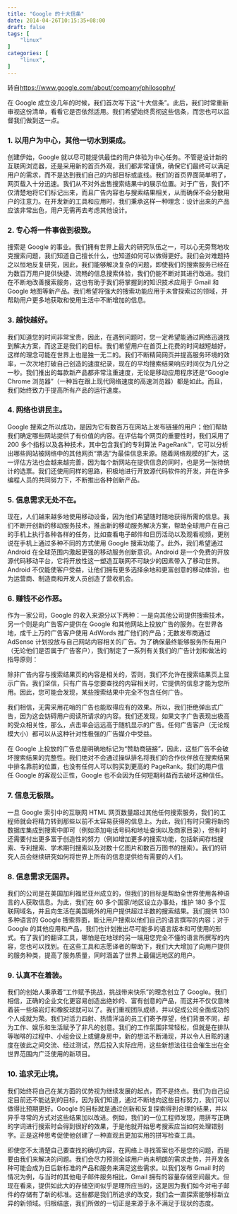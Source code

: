 ```yaml
---
title: "Google 的十大信条"
date: 2014-04-26T10:15:35+08:00
draft: false
tags: [
    "linux"
]
categories: [
    "linux",
]
---
```


转自<https://www.google.com/about/company/philosophy/>

在 Google 成立没几年的时候，我们首次写下这“十大信条”。此后，我们时常重新审视这份清单，看看它是否依然适用。我们希望始终贯彻这些信条，而您也可以监督我们做到这一点。

### 1. 以用户为中心，其他一切水到渠成。

创建伊始，Google 就以尽可能提供最佳的用户体验为中心任务。不管是设计新的互联网浏览器，还是采用新的首页外观，我们都非常谨慎，确保它们最终可以满足用户的需求，而不是达到我们自己的内部目标或底线。我们的首页界面简单明了，网页载入十分迅速。我们从不对外出售搜索结果中的展示位置。对于广告，我们不仅清楚地将它们标记出来，而且广告内容也与搜索结果相关，从而确保不会分散用户的注意力。在开发新的工具和应用时，我们秉承这样一种理念：设计出来的产品应该非常出色，用户无需再去考虑其他设计。

### 2. 专心将一件事做到极致。

搜索是 Google 的事业。我们拥有世界上最大的研究队伍之一，可以心无旁骛地攻克搜索问题，我们知道自己擅长什么，也知道如何可以做得更好。我们会对难题持之以恒地反复研究，因此，我们能够解决复杂的问题，即使我们的搜索服务已经在为数百万用户提供快捷、流畅的信息搜索体验，我们仍能不断对其进行改进。我们在不断地改善搜索服务，这也有助于我们将掌握到的知识技术应用于 Gmail 和 Google 地图等新产品。我们希望将强大的搜索功能应用于未曾探索过的领域，并帮助用户更多地获取和使用生活中不断增加的信息。

### 3. 越快越好。

我们知道您的时间非常宝贵，因此，在遇到问题时，您一定希望能通过网络迅速找到解决方案，而这正是我们的目标。我们希望用户在首页上花费的时间越短越好，这样的理念可能在世界上也是独一无二的。我们不断精简网页并提高服务环境的效率，一次次地打破自己创造的速度纪录，现在的平均搜索结果响应时间仅为几分之一秒。我们推出的每款新产品都非常注重速度，无论是移动应用程序还是“Google Chrome 浏览器”（一种旨在跟上现代网络速度的高速浏览器）都是如此。而且，我们始终致力于提高所有产品的运行速度。

### 4. 网络也讲民主。

Google 搜索之所以成功，是因为它有数百万在网站上发布链接的用户；他们帮助我们确定哪些网站提供了有价值的内容。在评估每个网页的重要性时，我们采用了 200 多个指标以及各种技术，其中包含我们的专利算法 PageRank™，它可以分析出哪些网站被网络中的其他网页“票选”为最佳信息来源。随着网络规模的扩大，这一评估方法也会越来越完善，因为每个新网站在提供信息的同时，也是另一张待统计的选票。我们还使用同样的思路，积极地进行开放源代码软件的开发，并在许多编程人员的共同努力下，不断推出各种创新产品。

### 5. 信息需求无处不在。

现在，人们越来越多地使用移动设备，因为他们希望随时随地获得所需的信息。我们不断开创新的移动服务技术，推出新的移动服务解决方案，帮助全球用户在自己的手机上执行各种各样的任务，比如查看电子邮件和日历活动以及观看视频，更别说在手机上通过多种不同的方式使用 Google 搜索功能了。此外，我们希望通过 Android 在全球范围内激起更强的移动服务创新意识。Android 是一个免费的开放源代码移动平台，它将开放性这一塑造互联网不可缺少的因素带入了移动世界。Android 不仅能使客户受益，让他们拥有更多选择余地和更富创意的移动体验，也为运营商、制造商和开发人员创造了营收机会。

### 6. 赚钱不必作恶。

作为一家公司，Google 的收入来源分以下两种：一是向其他公司提供搜索技术，另一个则是向广告客户提供在 Google 和其他网站上投放广告的服务。在世界各地，成千上万的广告客户使用 AdWords 推广他们的产品；无数发布商通过 AdSense 计划投放与自己网站内容相关的广告。为了确保最终能够服务所有用户（无论他们是否属于广告客户），我们制定了一系列有关我们的广告计划和做法的指导原则：

除非广告内容与搜索结果页的内容是相关的，否则，我们不允许在搜索结果页上显示广告。我们坚信，只有广告与您要查找的内容相关时，它提供的信息才能为您所用。因此，您可能会发现，某些搜索结果中完全不包含任何广告。

我们相信，无需采用花哨的广告也能取得应有的效果。所以，我们拒绝弹出式广告，因为这会妨碍用户阅读所请求的内容。我们还发现，如果文字广告表现出极高的受众相关性，那么，点击率会远远高于随机显示的广告。任何广告客户（无论规模大小）都可以从这种针对性极强的广告媒介中受益。

在 Google 上投放的广告总是明确地标记为“赞助商链接”，因此，这些广告不会破坏搜索结果的完整性。我们绝对不会通过操纵排名将我们的合作伙伴放在搜索结果中排名靠前的位置，也没有任何人可以购买到更高的 PageRank。我们的用户信任 Google 的客观公正性，Google 也不会因为任何短期利益而去破坏这种信任。

### 7. 信息无极限。

一旦 Google 索引中的互联网 HTML 网页数量超过其他任何搜索服务，我们的工程师就会将精力转到那些以前不太容易获得的信息上。为此，我们有时只需将新的数据库集成到搜索中即可（例如添加电话号码和地址查询以及商家目录），但有时还需要付出更多富于创造性的努力（例如增加更多的搜索功能，包括新闻存档搜索、专利搜索、学术期刊搜索以及对数十亿图片和数百万图书的搜索）。我们的研究人员会继续研究如何将世界上所有的信息提供给有需要的人们。

### 8. 信息需求无国界。

我们的公司是在美国加利福尼亚州成立的，但我们的目标是帮助全世界使用各种语言的人获取信息。为此，我们在 60 多个国家/地区设立办事处，维护 180 多个互联网域名，并且向生活在美国境外的用户提供超过半数的搜索结果。我们提供 130 多种语言的 Google 搜索界面，能让用户搜索以他们自己的语言撰写的内容；对于 Google 的其他应用和产品，我们也计划推出尽可能多的语言版本和可使用的形式。有了我们的翻译工具，哪怕是在地球的另一端用您完全不懂的语言所撰写的内容，您也可以找到。在这些工具和志愿译者的帮助下，我们大大增加了向用户提供的服务种类，提高了服务质量，同时涵盖了世界上最偏远地区的用户。

### 9. 认真不在着装。

我们的创始人秉承着“工作赋予挑战，挑战带来快乐”的理念创立了 Google。我们相信，正确的企业文化更容易创造出绝妙的、富有创意的产品，而这并不仅仅意味着装一些熔岩灯和橡胶球就可以了。我们重视团队成绩，并以促成公司全面成功的个人成就为荣。我们对活力四射、热情洋溢的员工们寄予厚望，他们背景不同，却为工作、娱乐和生活赋予了非凡的创意。我们的工作氛围非常轻松，但就是在排队等咖啡的过程中、小组会议上或健身房中，新的想法不断涌现，并以令人目眩的速度在彼此之间交流、经过测试，然后投入实际应用，这些新想法往往会催生出在全世界范围内广泛使用的新项目。

### 10. 追求无止境。

我们始终将自己在某方面的优势视为继续发展的起点，而不是终点。我们为自己设定目前还不能达到的目标，因为我们知道，通过不断地向这些目标努力，我们可以做得比预期更好。Google 的目标就是通过创新和反复探索得到合理的结果，并以异乎寻常的方式对这些结果加以改进。例如，我们的一位工程师发现，用拼写正确的字词进行搜索时会得到很好的效果，于是他就开始思考搜索应当如何处理错别字。正是这种思考促使他创建了一种直观且更加实用的拼写检查工具。

即使您不太清楚自己要查找的确切内容，在网络上寻找答案也不是您的问题，而是要由我们来解决的问题。我们会尽力预测全球用户尚未明朗的需求走势，并开发各种可能会成为日后新标准的产品和服务来满足这些需求。以我们发布 Gmail 时的情况为例，与当时的其他电子邮件服务相比，Gmail 拥有的容量存储空间最大。但现在看来，提供如此大的存储空间似乎是理所应当的，这是因为我们如今对电子邮件的存储有了新的标准。这些都是我们所追求的改变，我们会一直探索能够标新立异的新领域。归根结底，我们所做的一切正是来源于永不满足于现状的态度。
